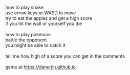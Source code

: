 how to play snake<br>
use arrow keys or WASD to move<br>
try to eat the apples and get a high score<br>
if you hit the wall or yourself you die<br><br>
how to play pokemon<br>
battle the opponent<br>
you might be able to catch it<br><br>
tell me how high of a score you can get in the comments<br><br>
game at https://danerjin.github.io
